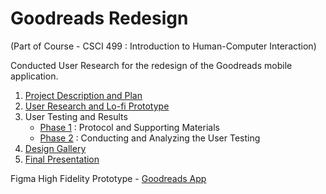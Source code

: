 # Goodreads Redesign
(Part of Course - CSCI 499 : Introduction to Human-Computer Interaction)

Conducted User Research for the redesign of the Goodreads mobile application.

1. [Project Description and Plan](https://github.com/apurvaapatil/Goodreads-Redesign/blob/main/Project%20Description%20and%20Plan.pdf)
2. [User Research and Lo-fi Prototype](https://github.com/apurvaapatil/Goodreads-Redesign/blob/main/User%20Research%20and%20Lo-fi%20Prototype.pdf)
3. User Testing and Results
   - [Phase 1](https://github.com/apurvaapatil/Goodreads-Redesign/blob/main/User%20Testing%20-%20Phase%201.pdf) : Protocol and Supporting Materials
   - [Phase 2](https://github.com/apurvaapatil/Goodreads-Redesign/blob/main/User%20Testing%20-%20Phase%202.pdf) : Conducting and Analyzing the User Testing
4. [Design Gallery](https://github.com/apurvaapatil/Goodreads-Redesign/blob/main/CanvasByte%20Design%20Gallery%20Presentation.pdf)
5. [Final Presentation](https://github.com/apurvaapatil/Goodreads-Redesign/blob/main/HCI%20Final%20Presentation.pdf)
   
Figma High Fidelity Prototype - [Goodreads App](https://www.figma.com/proto/zcX63Vo1DKwRJyTWVPOiQO/HCI-Assignment-3---User-suggested-changes-(Copy)?node-id=2001-689&starting-point-node-id=2001%3A689)
